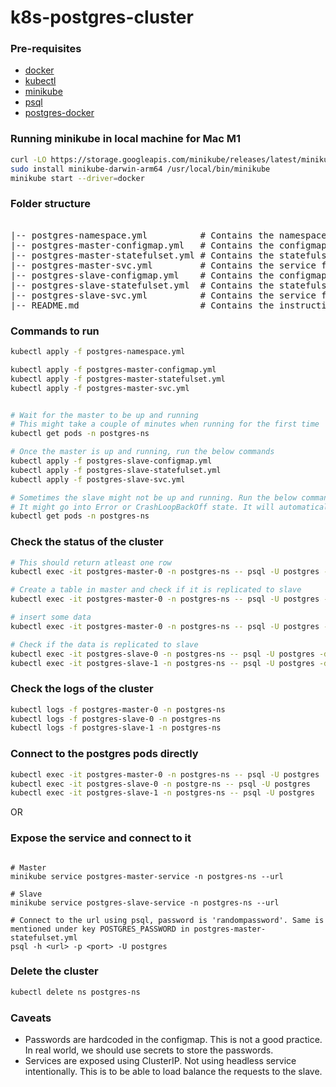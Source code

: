 # k8s-postgres-cluster


### Pre-requisites

- [docker](https://docs.docker.com/get-docker/)
- [kubectl](https://kubernetes.io/docs/tasks/tools/install-kubectl/)
- [minikube](https://minikube.sigs.k8s.io/docs/start/)
- [psql](https://www.postgresql.org/download/)
- [postgres-docker](https://hub.docker.com/_/postgres)

### Running minikube in local machine for Mac M1

```bash
curl -LO https://storage.googleapis.com/minikube/releases/latest/minikube-darwin-arm64
sudo install minikube-darwin-arm64 /usr/local/bin/minikube
minikube start --driver=docker
```

### Folder structure

<pre>

|-- postgres-namespace.yml          # Contains the namespace for the postgres cluster
|-- postgres-master-configmap.yml   # Contains the configmap for the master postgres
|-- postgres-master-statefulset.yml # Contains the statefulset for the master postgres
|-- postgres-master-svc.yml         # Contains the service for the master postgres
|-- postgres-slave-configmap.yml    # Contains the configmap for the slave postgres
|-- postgres-slave-statefulset.yml  # Contains the statefulset for the slave postgres
|-- postgres-slave-svc.yml          # Contains the service for the slave postgres
|-- README.md                       # Contains the instructions to run the cluster
</pre>


### Commands to run

```bash
kubectl apply -f postgres-namespace.yml

kubectl apply -f postgres-master-configmap.yml
kubectl apply -f postgres-master-statefulset.yml
kubectl apply -f postgres-master-svc.yml


# Wait for the master to be up and running
# This might take a couple of minutes when running for the first time
kubectl get pods -n postgres-ns

# Once the master is up and running, run the below commands
kubectl apply -f postgres-slave-configmap.yml
kubectl apply -f postgres-slave-statefulset.yml
kubectl apply -f postgres-slave-svc.yml

# Sometimes the slave might not be up and running. Run the below command to check the status of the pods
# It might go into Error or CrashLoopBackOff state. It will automatically restart and come back to Running state
kubectl get pods -n postgres-ns
```

### Check the status of the cluster
```bash
# This should return atleast one row
kubectl exec -it postgres-master-0 -n postgres-ns -- psql -U postgres -d postgres -c "select * from pg_stat_replication;"

# Create a table in master and check if it is replicated to slave
kubectl exec -it postgres-master-0 -n postgres-ns -- psql -U postgres -d postgres -c "CREATE TABLE test (id serial PRIMARY KEY,name varchar(255) NOT NULL,age int NOT NULL);"

# insert some data
kubectl exec -it postgres-master-0 -n postgres-ns -- psql -U postgres -d postgres -c "INSERT INTO test (name, age) VALUES ('test', 10);"

# Check if the data is replicated to slave
kubectl exec -it postgres-slave-0 -n postgres-ns -- psql -U postgres -d postgres -c "SELECT * FROM test;"
kubectl exec -it postgres-slave-1 -n postgres-ns -- psql -U postgres -d postgres -c "SELECT * FROM test;"

```

### Check the logs of the cluster
```bash
kubectl logs -f postgres-master-0 -n postgres-ns
kubectl logs -f postgres-slave-0 -n postgres-ns
kubectl logs -f postgres-slave-1 -n postgres-ns
```

### Connect to the postgres pods directly
```bash
kubectl exec -it postgres-master-0 -n postgres-ns -- psql -U postgres
kubectl exec -it postgres-slave-0 -n postgre-ns -- psql -U postgres
kubectl exec -it postgres-slave-1 -n postgres-ns -- psql -U postgres
```
OR

### Expose the service and connect to it

```

# Master
minikube service postgres-master-service -n postgres-ns --url

# Slave
minikube service postgres-slave-service -n postgres-ns --url

# Connect to the url using psql, password is 'randompassword'. Same is mentioned under key POSTGRES_PASSWORD in postgres-master-statefulset.yml
psql -h <url> -p <port> -U postgres
```


### Delete the cluster
```bash
kubectl delete ns postgres-ns
```

### Caveats

- Passwords are hardcoded in the configmap. This is not a good practice. In real world, we should use secrets to store the passwords.
- Services are exposed using ClusterIP. Not using headless service intentionally. This is to be able to load balance the requests to the slave.